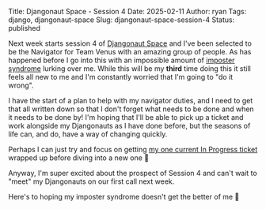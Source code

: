Title: Djangonaut Space - Session 4
Date: 2025-02-11
Author: ryan
Tags: django, djangonaut-space
Slug: djangonaut-space-session-4
Status: published

Next week starts session 4 of [Djangonaut Space](https://djangonaut.space/) and I've been selected to be the Navigator for Team Venus with an amazing group of people. As has happened before I go into this with an impossible amount of [imposter syndrome](https://en.m.wikipedia.org/wiki/Impostor_syndrome) lurking over me. While this will be my **third** time doing this it still feels all new to me and I'm constantly worried that I'm going to "do it wrong".

I have the start of a plan to help with my navigator duties, and I need to get that all written down so that I don't forget what needs to be done and when it needs to be done by! I'm hoping that I'll be able to pick up a ticket and work alongside my Djangonauts as I have done before, but the seasons of life can, and do, have a way of changing quickly.

Perhaps I can just try and focus on getting [my one current In Progress ticket](https://code.djangoproject.com/ticket/27106) wrapped up before diving into a new one 🤔

Anyway, I'm super excited about the prospect of Session 4 and can't wait to "meet" my Djangonauts on our first call next week.

Here's to hoping my imposter syndrome doesn't get the better of me 🚀
